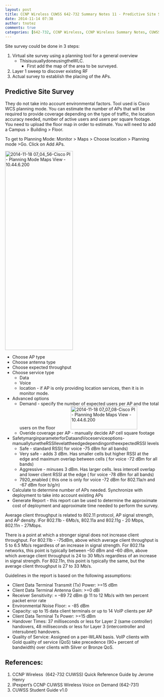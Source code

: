 ```yaml
---
layout: post
title: CCNP Wireless CUWSS 642-732 Summary Notes 11 - Predictive Site Survey
date: 2014-11-14 07:38
author: tnotez
comments: true
categories: [642-732, CCNP Wireless, CCNP Wireless Summary Notes, CUWSS]
---
```

Site survey could be done in 3 steps:

<ol>
    <li>Virtual site survey using a planning tool for a general overview
<ul>
    <li>ThisisusuallydoneusingtheWLC.
<ul>
    <li>First add the map of the area to be surveyed.</li>
</ul>
</li>
</ul>
</li>
    <li>Layer 1 sweep to discover existing RF</li>
    <li>Actual survey to establish the placing of the APs.</li>
</ol>

<!--more-->

<h2>Predictive Site Survey</h2>

They do not take into account environmental factors. Tool used is Cisco WCS planning mode. You can estimate the number of APs that will be required to provide coverage depending on the type of traffic, the location accuracy needed, number of active users and users per square footage. You need to upload the floor map in order to estimate. You will need to add a Campus &gt; Building &gt; Floor.

To get to Planning Mode: Monitor &gt; Maps &gt; Choose location &gt; Planning mode &gt;Go. Click on Add APs.

<a href="https://littlenerdsdiary.files.wordpress.com/2014/11/2014-11-18-07_04_56-cisco-pi-planning-mode-maps-view-10-44-6-200.png"><img class="alignnone size-full wp-image-3455" src="https://littlenerdsdiary.files.wordpress.com/2014/11/2014-11-18-07_04_56-cisco-pi-planning-mode-maps-view-10-44-6-200.png" alt="2014-11-18 07_04_56-Cisco PI - Planning Mode Maps View - 10.44.6.200" width="222" height="652" /></a>

<ul>
    <li>Choose AP type</li>
    <li>Choose antenna type</li>
    <li>Choose expected throughput</li>
    <li>Choose service type
<ul>
    <li>Data</li>
    <li>Voice</li>
    <li>location - if AP is only providing location services, then it is in monitor mode.</li>
</ul>
</li>
    <li>Advanced options
<ul>
    <li>Demand - specify the number of expected users per AP and the total users on the floor             <a href="https://littlenerdsdiary.files.wordpress.com/2014/11/2014-11-18-07_07_08-cisco-pi-planning-mode-maps-view-10-44-6-200.png"><img class="alignnone size-full wp-image-3456" src="https://littlenerdsdiary.files.wordpress.com/2014/11/2014-11-18-07_07_08-cisco-pi-planning-mode-maps-view-10-44-6-200.png" alt="2014-11-18 07_07_08-Cisco PI - Planning Mode Maps View - 10.44.6.200" width="218" height="76" /></a></li>
    <li>Overide coverage per AP - manually decide AP cell square footage</li>
</ul>
</li>
    <li>SafetymarginparameterforDataandVoceserviceoptions-manuallytunetheRSSIlevelattheedgedependingontheexpectedRSSI levels
<ul>
    <li>Safe - standard RSSI( for voice -75 dBm for all bands)</li>
    <li>Very safe - adds 3 dBm. Has smaller cells but higher RSSI at the edge and maximum overlap between cells ( for voice -72 dBm for all bands)</li>
    <li>Aggressive - minuses 3 dBm. Has larger cells. less intercell overlap and lower client RSSI at the edge ( for voice -78 dBm for all bands)</li>
    <li>7920_enabled ( this one is only for voice -72 dBm for 802.11a/n and -67 dBm foor b/g/n)</li>
</ul>
</li>
    <li>Calculate to determine number of APs needed. Synchronize with deployment to take into account existing APs</li>
    <li>Generate Report - this report can be used to determine the approximate cost of deployment and approximate time needed to perform the survey.</li>
</ul>

Average client throughput is related to 802.11 protocol, AP signal strength, and AP density. IFor 802.11b - 6Mb/s, 802.11a and 802.11g - 20 Mbps, 802.11n - 27Mbps.

There is a point at which a stronger signal does not increase client throughput. For 802.11b - -75dBm, above which average client throughput is 5 to 6.5 Mb/s regardless of an increase in signal strength. For 802.11a networks, this point is typically between –50 dBm and –60 dBm, above which average client throughput is 24 to 30 Mb/s regardless of an increase in signal strength. For 802.11n, this point is typically the same, but the average client throughput is 27 to 33 Mb/s.

Guidelines in the report is based on the following assumptions:

<ul>
    <li>Client Data Terminal Transmit (Tx) Power: &gt;=15 dBm</li>
    <li>Client Data Terminal Antenna Gain: &gt;=0 dBi</li>
    <li>Receiver Sensitivity: = –89 72 dBm @ 11 to 12 Mb/s with ten percent packet error rate</li>
    <li>Environmental Noise Floor: = -85 dBm</li>
    <li>Capacity: up to 15 data client terminals or up to 14 VoIP clients per AP</li>
    <li>Client Data Terminal Tx Power: &gt;=15 dBm</li>
    <li>Handover Times: 37 milliseconds or less for Layer 2 (same controller) handovers, 48 milliseconds or less for Layer 3 (intercontroller and intersubnet) handovers.</li>
    <li>Quality of Service: Assigned on a per-WLAN basis. VoIP clients with Gold quality of service (QoS) take precedence (90+ percent of bandwidth) over clients with Silver or Bronze QoS.</li>
</ul>

<h2></h2>

<h2><strong>References:</strong></h2>

<ol>
    <li>CCNP Wireless  (642-732 CUWSS) Quick Reference Guide by Jerome Henry</li>
    <li>IPexpert’s CCNP CUWSS Wireless Voice on Demand (642-731)</li>
    <li>CUWSS Student Guide v1.0</li>
</ol>

&nbsp;
